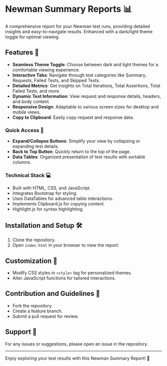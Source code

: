 # Newman Summary Reports 📊

A comprehensive report for your Newman test runs, providing detailed insights and easy-to-navigate results. Enhanced with a dark/light theme toggle for optimal viewing.

## Features 🌟

- **Seamless Theme Toggle**: Choose between dark and light themes for a comfortable viewing experience.
- **Interactive Tabs**: Navigate through test categories like Summary, Requests, Failed Tests, and Skipped Tests.
- **Detailed Metrics**: Get insights on Total Iterations, Total Assertions, Total Failed Tests, and more.
- **Dynamic Test Information**: View request and response details, headers, and body content.
- **Responsive Design**: Adaptable to various screen sizes for desktop and mobile views.
- **Copy to Clipboard**: Easily copy request and response data.

### Quick Access 🚀

- **Expand/Collapse Buttons**: Simplify your view by collapsing or expanding test details.
- **Back to Top Button**: Quickly return to the top of the page.
- **Data Tables**: Organized presentation of test results with sortable columns.

### Technical Stack 💻

- Built with HTML, CSS, and JavaScript.
- Integrates Bootstrap for styling.
- Uses DataTables for advanced table interactions.
- Implements Clipboard.js for copying content.
- Highlight.js for syntax highlighting.

## Installation and Setup 🛠️

1. Clone the repository.
2. Open `index.html` in your browser to view the report.

## Customization 🎨

- Modify CSS styles in `<style>` tag for personalized themes.
- Alter JavaScript functions for tailored interactions.

## Contribution and Guidelines 👥

- Fork the repository.
- Create a feature branch.
- Submit a pull request for review.

## Support 💬

For any issues or suggestions, please open an issue in the repository.

---

Enjoy exploring your test results with this Newman Summary Report! 🎉

